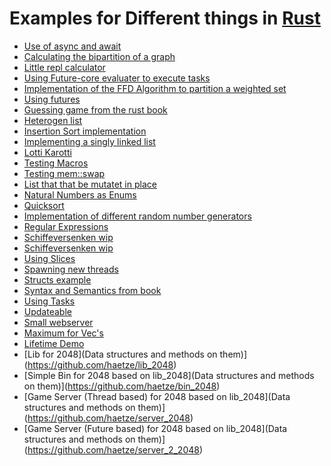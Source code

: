 # Examples for Different things in [Rust](https://www.rust-lang.org/en-US/)

* [Use of async and await](https://github.com/haetze/DemoRust/tree/master/projects/async_await)
* [Calculating the bipartition of a graph](https://github.com/haetze/DemoRust/tree/master/projects/biparit)
* [Little repl calculator](https://github.com/haetze/DemoRust/tree/master/projects/calc)
* [Using Future-core evaluater to execute tasks](https://github.com/haetze/DemoRust/tree/master/projects/coreTest)
* [Implementation of the FFD Algorithm to partition a weighted set](https://github.com/haetze/DemoRust/tree/master/projects/ffd)
* [Using futures](https://github.com/haetze/DemoRust/tree/master/projects/futures)
* [Guessing game from the rust book](https://github.com/haetze/DemoRust/tree/master/projects/guessing_game)
* [Heterogen list](https://github.com/haetze/DemoRust/tree/master/projects/het_list)
* [Insertion Sort implementation](https://github.com/haetze/DemoRust/tree/master/projects/insertion_sort)
* [Implementing a singly linked list](https://github.com/haetze/DemoRust/tree/master/projects/list_test)
* [Lotti Karotti](https://github.com/haetze/DemoRust/tree/master/projects/lotti_karotti)
* [Testing Macros](https://github.com/haetze/DemoRust/tree/master/projects/macro_test)
* [Testing mem::swap](https://github.com/haetze/DemoRust/tree/master/projects/mem_test)
* [List that that be mutatet in place](https://github.com/haetze/DemoRust/tree/master/projects/mutable_linked_list)
* [Natural Numbers as Enums](https://github.com/haetze/DemoRust/tree/master/projects/natural_num)
* [Quicksort](https://github.com/haetze/DemoRust/tree/master/projects/quicksort)
* [Implementation of different random number generators](https://github.com/haetze/DemoRust/tree/master/projects/random)
* [Regular Expressions](https://github.com/haetze/DemoRust/tree/master/projects/reg)
* [Schiffeversenken wip](https://github.com/haetze/DemoRust/tree/master/projects/schiffeversenken)
* [Schiffeversenken wip](https://github.com/haetze/DemoRust/tree/master/projects/ship_terminator_client)
* [Using Slices](https://github.com/haetze/DemoRust/tree/master/projects/slices)
* [Spawning new threads](https://github.com/haetze/DemoRust/tree/master/projects/spawn_example)
* [Structs example](https://github.com/haetze/DemoRust/tree/master/projects/structs)
* [Syntax and Semantics from book](https://github.com/haetze/DemoRust/tree/master/projects/syntax_semantics)
* [Using Tasks](https://github.com/haetze/DemoRust/tree/master/projects/tasks)
* [Updateable](https://github.com/haetze/DemoRust/tree/master/projects/updateable)
* [Small webserver](https://github.com/haetze/DemoRust/tree/master/projects/web_server)
* [Maximum for Vec's](https://github.com/haetze/DemoRust/tree/master/projects/maximum)
* [Lifetime Demo](https://github.com/haetze/DemoRust/tree/master/projects/lifetime_demo)
* [Lib for 2048](Data structures and methods on them)](https://github.com/haetze/lib_2048)
* [Simple Bin for 2048 based on lib_2048](Data structures and methods on them)](https://github.com/haetze/bin_2048)
* [Game Server (Thread based) for 2048 based on lib_2048](Data structures and methods on them)](https://github.com/haetze/server_2048)
* [Game Server (Future based) for 2048 based on lib_2048](Data structures and methods on them)](https://github.com/haetze/server_2_2048)
